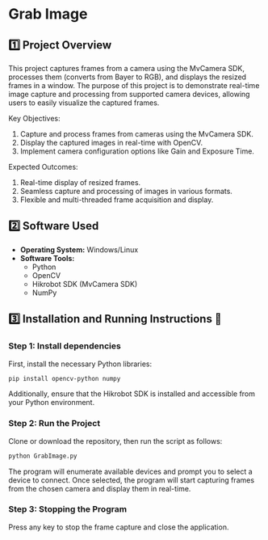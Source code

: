 # Grab Image

## 1️⃣ Project Overview
This project captures frames from a camera using the MvCamera SDK, processes them (converts from Bayer to RGB), and displays the resized frames in a window. The purpose of this project is to demonstrate real-time image capture and processing from supported camera devices, allowing users to easily visualize the captured frames.

Key Objectives:

1) Capture and process frames from cameras using the MvCamera SDK.
2) Display the captured images in real-time with OpenCV.
3) Implement camera configuration options like Gain and Exposure Time.

Expected Outcomes:

1) Real-time display of resized frames.
2) Seamless capture and processing of images in various formats.
3) Flexible and multi-threaded frame acquisition and display.


## 2️⃣ Software Used

- **Operating System:** Windows/Linux
- **Software Tools:** 
  - Python
  - OpenCV
  - Hikrobot SDK (MvCamera SDK)
  - NumPy

## 3️⃣ Installation and Running Instructions 🚀

### Step 1: Install dependencies

First, install the necessary Python libraries:

```bash
pip install opencv-python numpy
```
Additionally, ensure that the Hikrobot SDK is installed and accessible from your Python environment.

### Step 2: Run the Project
Clone or download the repository, then run the script as follows:
```bash
python GrabImage.py
```

The program will enumerate available devices and prompt you to select a device to connect. Once selected, the program will start capturing frames from the chosen camera and display them in real-time.

### Step 3: Stopping the Program
Press any key to stop the frame capture and close the application.



